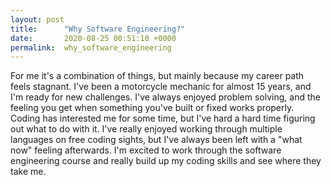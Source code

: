 ```yaml
---
layout: post
title:      "Why Software Engineering?"
date:       2020-08-25 00:51:10 +0000
permalink:  why_software_engineering
---
```


For me it's a combination of things, but mainly because my career path feels stagnant. I've been a motorcycle mechanic for almost 15 years, and I'm ready for new challenges. I've always enjoyed problem solving, and the feeling you get when something you've built or fixed works properly. Coding has interested me for some time, but I've hard a hard time figuring out what to do with it. I've really enjoyed working through multiple languages on free coding sights, but I've always been left with a "what now" feeling afterwards. I'm excited to work through the software engineering course and really build up my coding skills and see where they take me.
